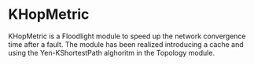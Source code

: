 KHopMetric
==========

KHopMetric is a Floodlight module to speed up the network convergence time after a fault. The module has been realized introducing a cache and using the Yen-KShortestPath alghoritm in the Topology module.
